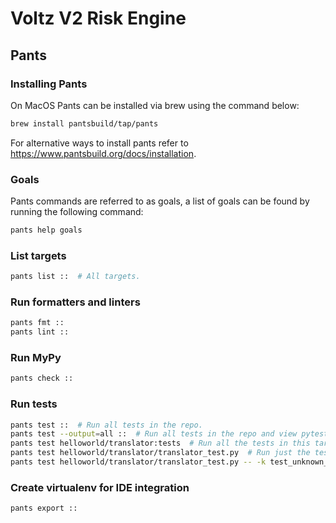 # Voltz V2 Risk Engine

## Pants

### Installing Pants

On MacOS Pants can be installed via brew using the command below:

```bash
brew install pantsbuild/tap/pants
```

For alternative ways to install pants refer to https://www.pantsbuild.org/docs/installation.

### Goals

Pants commands are referred to as goals, a list of goals can be found by running the following command:

```bash
pants help goals
```

### List targets

```bash 
pants list ::  # All targets.
```

### Run formatters and linters

```bash
pants fmt ::
pants lint ::
```

### Run MyPy

```bash
pants check ::
```

### Run tests

```bash
pants test ::  # Run all tests in the repo.
pants test --output=all ::  # Run all tests in the repo and view pytest output even for tests that passed (you can set this permanently in pants.toml).
pants test helloworld/translator:tests  # Run all the tests in this target.
pants test helloworld/translator/translator_test.py  # Run just the tests in this file.
pants test helloworld/translator/translator_test.py -- -k test_unknown_phrase  # Run just this one test by passing through pytest args.
```

### Create virtualenv for IDE integration

```bash
pants export ::
```
